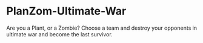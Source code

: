 # PlanZom-Ultimate-War
Are you a Plant, or a Zombie? Choose a team and destroy your opponents in ultimate war and become the last survivor.
